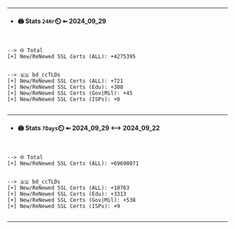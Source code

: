 

---
- #### 🖨️ **Stats** `24Hr`⏲️ ➼ 2024_09_29
```console


--> 🌐 Total
[+] New/ReNewed SSL Certs (ALL): +4275395


--> 🇧🇩 bd_ccTLDs
[+] New/ReNewed SSL Certs (ALL): +721
[+] New/ReNewed SSL Certs (Edu): +308
[+] New/ReNewed SSL Certs (Gov|Mil): +45
[+] New/ReNewed SSL Certs (ISPs): +0


```

---
- #### 🖨️ **Stats** `7Days`⏲️ ➼ 2024_09_29 <--> 2024_09_22
```console


--> 🌐 Total
[+] New/ReNewed SSL Certs (ALL): +69690071


--> 🇧🇩 bd_ccTLDs
[+] New/ReNewed SSL Certs (ALL): +10763
[+] New/ReNewed SSL Certs (Edu): +3313
[+] New/ReNewed SSL Certs (Gov|Mil): +538
[+] New/ReNewed SSL Certs (ISPs): +9


```

---

